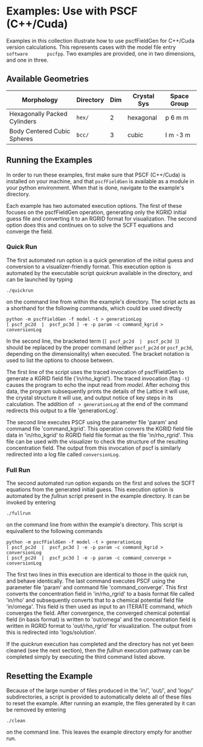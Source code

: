# Examples: Use with PSCF (C++/Cuda)

Examples in this collection illustrate how to use pscfFieldGen
for C++/Cuda version calculations.
This represents cases with the model file entry `software       pscfpp`.
Two examples are provided, one in two dimensions, and one in three.

## Available Geometries

Morphology                      | Directory |  Dim  | Crystal Sys   | Space Group
----------------------------    | --------- | ----- | ------------  | -----------
Hexagonally Packed Cylinders    | `hex/`    |   2   | hexagonal     | p 6 m m
Body Centered Cubic Spheres     | `bcc/`    |   3   | cubic         | I m -3 m

## Running the Examples

In order to run these examples, first make sure that PSCF (C++/Cuda) is installed on your
machine, and that `pscfFieldGen` is available as a module in your python environment.
When that is done, navigate to the example's directory. 

Each example has two
automated execution options. The first of these focuses on the pscfFieldGen 
operation, generating only the KGRID initial guess file and converting it to
an RGRID format for visualization. The second option does this and
continues on to solve the SCFT equations and converge the field.

### Quick Run

The first automated run option is a quick generation of the initial guess and
conversion to a visualizer-friendly format. This execution option is automated
by the executable script *quickrun* available in the directory, and can be launched
by typing

```
./quickrun
```

on the command line from within the example's directory. 
The script acts as a shorthand for the following
commands, which could be used directly

```
python -m pscfFieldGen -f model -t > generationLog
[ pscf_pc2d  |  pscf_pc3d ] -e -p param -c command_kgrid > conversionLog
```

In the second line, the bracketed term (`[ pscf_pc2d  |  pscf_pc3d ]`)
should be replaced by the proper command (either `pscf_pc2d` or `pscf_pc3d`,
depending on the dimensionality) when executed. The bracket notation 
is used to list the options to choose between.

The first line of the script uses the traced invocation of pscfFieldGen
to generate a KGRID field file ('in/rho_kgrid'). The traced invocation 
(flag `-t`) causes the program to echo the input read from *model*.
After echoing this data, the program subsequently prints the details of
the Lattice it will use, the crystal structure it will use, and output
notice of key steps in its calculation. The addition of ` > generationLog`
at the end of the command redirects this output to a file 'generationLog'.

The second line executes PSCF using the parameter file 'param' and
command file 'command_kgrid'.
This operation convers the KGRID field file data in 'in/rho_kgrid' to
RGRID field file format as the file 'in/rho_rgrid'. This file can be used 
with the visualizer to check the structure of the resulting concentration
field. The output from this invocation of pscf is similarly redirected
into a log file called `conversionLog`.

### Full Run

The second automated run option expands on the first and solves the
SCFT equations from the generated initial guess. This execution option
is automated by the *fullrun* script present in the example directory.
It can be invoked by entering

```
./fullrun
```

on the command line from within the example's directory. 
This script is equivallent to the following commands

```
python -m pscfFieldGen -f model -t > generationLog
[ pscf_pc2d  |  pscf_pc3d ] -e -p param -c command_kgrid > conversionLog
[ pscf_pc2d  |  pscf_pc3d ] -e -p param -c command_converge > conversionLog
```

The first two lines in this execution are identical to those 
in the quick run, and behave identically.
The last command executes PSCF using the parameter file 
'param' and command file 'command_converge'. 
This first converts the concentration field
in 'in/rho_rgrid' to a basis format file called 'in/rho' and
subsequently converts that to a chemical potential 
field file 'in/omega'. This field is then used as input to
an ITERATE command, which converges the field.
After convergence, the converged chemical potential field
(in basis format) is written to 'out/omega' and
the concentration field is written in RGRID format 
to 'out/rho_rgrid' for visualization.
The output from this is redirected into 'logs/solution'.

If the *quickrun* execution has completed and the directory
has not yet been cleaned (see the next section), then the
*fullrun* execution pathway can be completed simply by executing
the third command listed above.

## Resetting the Example

Because of the large number of files produced in the 'in/', 'out/',
and 'logs/' subdirectories, 
a script is provided to automatically delete all of these files to reset
the example.
After running an example, the files generated by it can
be removed by entering 

```
./clean
```

on the command line. This leaves the example directory empty for another run.

